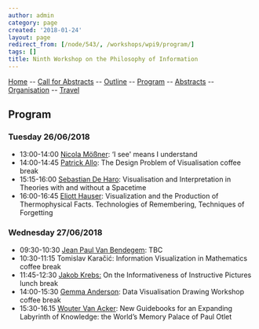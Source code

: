 ```yaml
---
author: admin
category: page
created: '2018-01-24'
layout: page
redirect_from: [/node/543/, /workshops/wpi9/program/]
tags: []
title: Ninth Workshop on the Philosophy of Information
---
```


[Home](/workshops/wpi9/home.html) -- [Call for Abstracts](/workshops/wpi9/call.html) -- [Outline](/workshops/wpi9/outline.html) -- [Program](/workshops/wpi9/program.html) -- [Abstracts](/workshops/wpi9/abstracts.html) -- [Organisation](/workshops/wpi9/pc.html) -- [Travel](/workshops/wpi9/travel.html)

## Program

### Tuesday 26/06/2018
+ 13:00-14:00    [Nicola Mößner](http://moessner.stellarcom.org):	‘I see' means I understand
+ 14:00-14:45    [Patrick Allo](http://www.logicandinformation.be):	The Design Problem of Visualisation
coffee break
+ 15:15-16:00    [Sebastian De Haro](http://www.uva.nl/en/profile/h/a/s.deharo/s.deharo.html): 	Visualisation and Interpretation in Theories with and without a Spacetime
+ 16:00-16:45    [Eliott Hauser](https://unc.academia.edu/elliott): 	Visualization and the Production of Thermophysical Facts. Technologies of Remembering, Techniques of Forgetting

### Wednesday 27/06/2018
+ 09:30-10:30    [Jean Paul Van Bendegem](http://jeanpaulvanbendegem.be/home/):	TBC
+ 10:30-11:15    Tomislav Karačić:	Information Visualization in Mathematics
coffee break
+ 11:45-12:30    [Jakob Krebs:](https://www.uni-frankfurt.de/44425182/Krebs_Jakob)	On the Informativeness of Instructive Pictures
lunch break
+ 14:00-15:30    [Gemma Anderson](http://www.gemma-anderson.co.uk):  Data Visualisation Drawing Workshop
coffee break
+ 15:30-16.15    [Wouter Van Acker](https://ulb.academia.edu/WouterVanAcker):	New Guidebooks for an Expanding Labyrinth of Knowledge: the World’s Memory Palace of Paul Otlet

